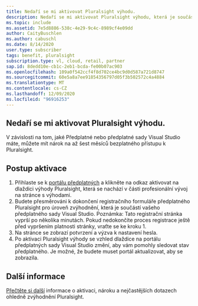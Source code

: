 ```yaml
---
title: Nedaří se mi aktivovat Pluralsight výhodu.
description: Nedaří se mi aktivovat Pluralsight výhodu, která je součástí mého předplatného sady Visual Studio?
ms.topic: include
ms.assetid: 7e5d8886-538c-4e29-9c4c-8989cf4e09dd
author: CaityBuschlen
ms.author: cabuschl
ms.date: 8/14/2020
user.type: subscriber
tags: benefit, pluralsight
subscription.type: vl, cloud, retail, partner
sap.id: 8dedd10e-cb1c-2eb1-bcda-fe00b07ac903
ms.openlocfilehash: 109a0f542ccf4f8d702ce4bc9d0d587a721d8747
ms.sourcegitcommit: 60e5a8a7ee91854356797d05f3b502572c4a4884
ms.translationtype: MT
ms.contentlocale: cs-CZ
ms.lasthandoff: 12/09/2020
ms.locfileid: "96916253"
---
```

## <a name="im-unable-to-activate-my-pluralsight-benefit"></a>Nedaří se mi aktivovat Pluralsight výhodu.

V závislosti na tom, jaké Předplatné nebo předplatné sady Visual Studio máte, můžete mít nárok na až šest měsíců bezplatného přístupu k Pluralsight.  

## <a name="how-to-activate"></a>Postup aktivace 
1. Přihlaste se k [portálu předplatných](https://my.visualstudio.com/benefits) a klikněte na odkaz aktivovat na dlaždici výhody Pluralsight, která se nachází v části profesionální vývoj na stránce s výhodami. 
1. Budete přesměrováni k dokončení registračního formuláře předplatného Pluralsight pro úroveň zvýhodnění, která je součástí vašeho předplatného sady Visual Studio. Poznámka: Tato registrační stránka vyprší po několika minutách. Pokud nedokončíte proces registrace ještě před vypršením platnosti stránky, vraťte se ke kroku 1. 
1. Na stránce se zobrazí potvrzení a výzva k nastavení hesla. 
1. Po aktivaci Pluralsight výhody se vzhled dlaždice na portálu předplatných sady Visual Studio změní, aby vám pomohly sledovat stav předplatného. Je možné, že budete muset portál aktualizovat, aby se zobrazila. 

## <a name="more-information"></a>Další informace 
[Přečtěte si další](https://docs.microsoft.com/visualstudio/subscriptions/vs-pluralsight) informace o aktivaci, nároku a nejčastějších dotazech ohledně zvýhodnění Pluralsight.  